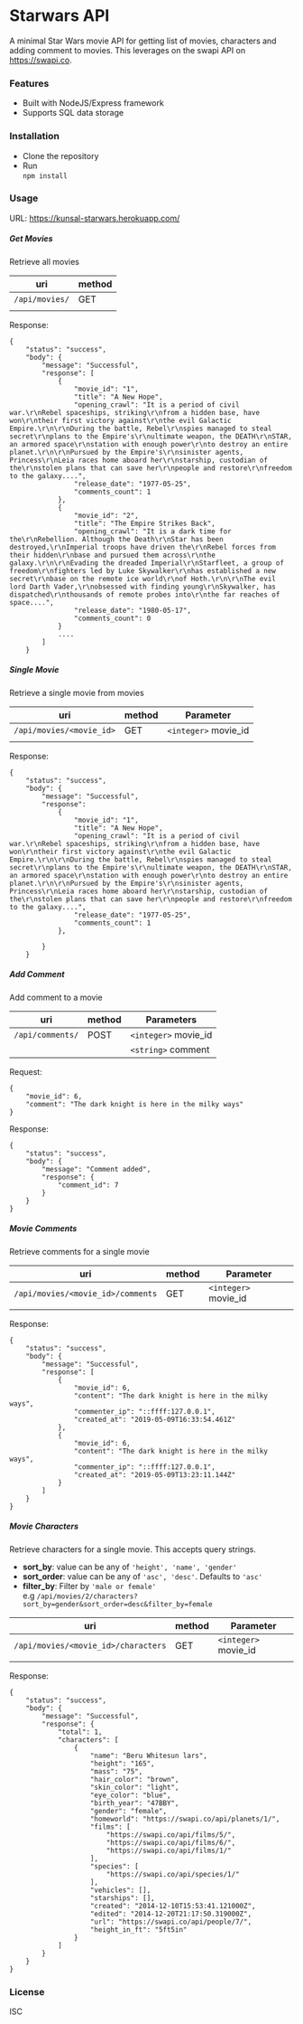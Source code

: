# Starwars API
A minimal Star Wars movie API for getting list of movies, characters and adding comment to movies. This leverages on the swapi API on https://swapi.co.
### Features
- Built with NodeJS/Express framework
- Supports SQL data storage
### Installation
- Clone the repository     
- Run  
``npm install``  
### Usage
URL: https://kunsal-starwars.herokuapp.com/

##### Get Movies  
Retrieve all movies
  
| uri | method |
|-----| ---------|
|``/api/movies/``| GET |
|     ||

Response:
```$xslt
{
    "status": "success",
    "body": {
        "message": "Successful",
        "response": [
            {
                "movie_id": "1",
                "title": "A New Hope",
                "opening_crawl": "It is a period of civil war.\r\nRebel spaceships, striking\r\nfrom a hidden base, have won\r\ntheir first victory against\r\nthe evil Galactic Empire.\r\n\r\nDuring the battle, Rebel\r\nspies managed to steal secret\r\nplans to the Empire's\r\nultimate weapon, the DEATH\r\nSTAR, an armored space\r\nstation with enough power\r\nto destroy an entire planet.\r\n\r\nPursued by the Empire's\r\nsinister agents, Princess\r\nLeia races home aboard her\r\nstarship, custodian of the\r\nstolen plans that can save her\r\npeople and restore\r\nfreedom to the galaxy....",
                "release_date": "1977-05-25",
                "comments_count": 1
            },
            {
                "movie_id": "2",
                "title": "The Empire Strikes Back",
                "opening_crawl": "It is a dark time for the\r\nRebellion. Although the Death\r\nStar has been destroyed,\r\nImperial troops have driven the\r\nRebel forces from their hidden\r\nbase and pursued them across\r\nthe galaxy.\r\n\r\nEvading the dreaded Imperial\r\nStarfleet, a group of freedom\r\nfighters led by Luke Skywalker\r\nhas established a new secret\r\nbase on the remote ice world\r\nof Hoth.\r\n\r\nThe evil lord Darth Vader,\r\nobsessed with finding young\r\nSkywalker, has dispatched\r\nthousands of remote probes into\r\nthe far reaches of space....",
                "release_date": "1980-05-17",
                "comments_count": 0
            }
            ....
        ]
    }
```
  
##### Single Movie  
Retrieve a single movie from movies   
  
| uri | method | Parameter|
|-----| ---------| ------|
|``/api/movies/<movie_id>``| GET | ``<integer>`` movie_id|
|     | | |
Response:
```$xslt
{
    "status": "success",
    "body": {
        "message": "Successful",
        "response": 
            {
                "movie_id": "1",
                "title": "A New Hope",
                "opening_crawl": "It is a period of civil war.\r\nRebel spaceships, striking\r\nfrom a hidden base, have won\r\ntheir first victory against\r\nthe evil Galactic Empire.\r\n\r\nDuring the battle, Rebel\r\nspies managed to steal secret\r\nplans to the Empire's\r\nultimate weapon, the DEATH\r\nSTAR, an armored space\r\nstation with enough power\r\nto destroy an entire planet.\r\n\r\nPursued by the Empire's\r\nsinister agents, Princess\r\nLeia races home aboard her\r\nstarship, custodian of the\r\nstolen plans that can save her\r\npeople and restore\r\nfreedom to the galaxy....",
                "release_date": "1977-05-25",
                "comments_count": 1
            },
        
        }
    }
```

##### Add Comment  
Add comment to a movie   
  
| uri | method | Parameters |
|-----| ---------|  -----|
|``/api/comments/``| POST | ``<integer>`` movie_id |
|     | | ``<string>`` comment|

Request:
```$xslt
{
    "movie_id": 6,
    "comment": "The dark knight is here in the milky ways"
}
```

Response:
```$xslt
{
    "status": "success",
    "body": {
        "message": "Comment added",
        "response": {
            "comment_id": 7
        }
    }
}
```

##### Movie Comments  
Retrieve comments for a single movie  
  
| uri | method | Parameter|
|-----| ---------| ------|
|``/api/movies/<movie_id>/comments``| GET | ``<integer>`` movie_id |
|     | | |

Response:
```$xslt
{
    "status": "success",
    "body": {
        "message": "Successful",
        "response": [
            {
                "movie_id": 6,
                "content": "The dark knight is here in the milky ways",
                "commenter_ip": "::ffff:127.0.0.1",
                "created_at": "2019-05-09T16:33:54.461Z"
            },
            {
                "movie_id": 6,
                "content": "The dark knight is here in the milky ways",
                "commenter_ip": "::ffff:127.0.0.1",
                "created_at": "2019-05-09T13:23:11.144Z"
            }
        ]
    }
}
```

##### Movie Characters
Retrieve characters for a single movie. This accepts query strings.
* <b>sort_by</b>: value can be any of ```'height', 'name', 'gender'```
* <b>sort_order</b>: value can be any of ```'asc', 'desc'```. Defaults to ``'asc'``
* <b>filter_by</b>: Filter by ```'male or female'```  
e.g ```/api/movies/2/characters?sort_by=gender&sort_order=desc&filter_by=female```
  
| uri | method | Parameter|
|-----| ---------| ------|
|``/api/movies/<movie_id>/characters``| GET | ``<integer>`` movie_id |
|     | | |

Response:
```$xslt
{
    "status": "success",
    "body": {
        "message": "Successful",
        "response": {
            "total": 1,
            "characters": [
                {
                    "name": "Beru Whitesun lars",
                    "height": "165",
                    "mass": "75",
                    "hair_color": "brown",
                    "skin_color": "light",
                    "eye_color": "blue",
                    "birth_year": "47BBY",
                    "gender": "female",
                    "homeworld": "https://swapi.co/api/planets/1/",
                    "films": [
                        "https://swapi.co/api/films/5/",
                        "https://swapi.co/api/films/6/",
                        "https://swapi.co/api/films/1/"
                    ],
                    "species": [
                        "https://swapi.co/api/species/1/"
                    ],
                    "vehicles": [],
                    "starships": [],
                    "created": "2014-12-10T15:53:41.121000Z",
                    "edited": "2014-12-20T21:17:50.319000Z",
                    "url": "https://swapi.co/api/people/7/",
                    "height_in_ft": "5ft5in"
                }
            ]
        }
    }
}
```

### License
ISC

 
